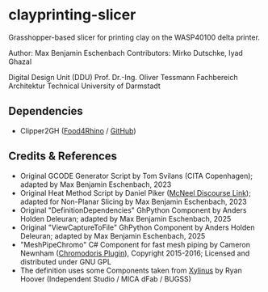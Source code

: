 # clayprinting-slicer
Grasshopper-based slicer for printing clay on the WASP40100 delta printer.

Author: Max Benjamin Eschenbach
Contributors: Mirko Dutschke, Iyad Ghazal

Digital Design Unit (DDU)
Prof. Dr.-Ing. Oliver Tessmann
Fachbereich Architektur
Technical University of Darmstadt

## Dependencies

- Clipper2GH ([Food4Rhino](https://www.food4rhino.com/en/app/clipper2gh) / [GitHub](https://github.com/AngusJohnson/Clipper2))

## Credits & References

- Original GCODE Generator Script by Tom Svilans (CITA Copenhagen); adapted by Max Benjamin Eschenbach, 2023
- Original Heat Method Script by Daniel Piker ([McNeel Discourse Link](https://discourse.mcneel.com/t/heat-method/105135)); adapted for Non-Planar Slicing by Max Benjamin Eschenbach, 2023
- Original "DefinitionDependencies" GhPython Component by Anders Holden Deleuran; adapted by Max Benjamin Eschenbach, 2025
- Original "ViewCaptureToFile" GhPython Component by Anders Holden Deleuran; adapted by Max Benjamin Eschenbach, 2025
- "MeshPipeChromo" C# Component for fast mesh piping by Cameron Newnham ([Chromodoris Plugin](https://github.com/camnewnham/ChromodorisGH)), Copyright 2015-2016; Licensed and distributed under GNU GPL
- The definition uses some Components taken from [Xylinus](https://www.food4rhino.com/en/app/xylinus-novel-control-3d-printing#) by Ryan Hoover (Independent Studio / MICA dFab / BUGSS)

